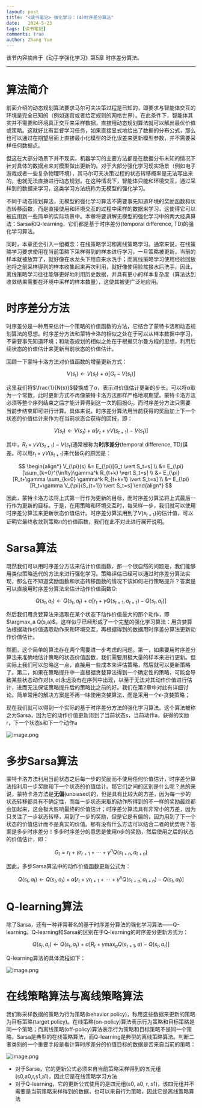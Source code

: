 ```yaml
---
layout: post
title: "<读书笔记> 强化学习：(4)时序差分算法"
date:   2024-5-23
tags: [读书笔记]
comments: true
author: Zhang Yue
---
```


该节内容摘自于《动手学强化学习》第5章 时序差分算法。

-------------------

# 算法简介

前面介绍的动态规划算法要求马尔可夫决策过程是已知的，即要求与智能体交互的环境是完全已知的（例如迷宫或者给定规则的网格世界）。在此条件下，智能体其实并不需要和环境真正交互来采样数据，直接用动态规划算法就可以解出最优价值或策略。这就好比有监督学习任务，如果直接显式地给出了数据的分布公式，那么也可以通过在期望层面上直接最小化模型的泛化误差来更新模型参数，并不需要采样任何数据点。

但这在大部分场景下并不现实，机器学习的主要方法都是在数据分布未知的情况下针对具体的数据点来对模型做出更新的。对于大部分强化学习现实场景（例如电子游戏或者一些复杂物理环境），其马尔可夫决策过程的状态转移概率是无法写出来的，也就无法直接进行动态规划。在这种情况下，智能体只能和环境交互，通过采样到的数据来学习，这类学习方法统称为无模型的强化学习。

不同于动态规划算法，无模型的强化学习算法不需要事先知道环境的奖励函数和状态转移函数，而是直接使用和环境交互的过程中采样的数据来学习，这使得它可以被应用到一些简单的实际场景中。本章将要讲解无模型的强化学习中的两大经典算法：Sarsa和Q-learning，它们都是基于时序差分(temporal difference, TD)的强化学习算法。

同时，本章还会引入一组概念：在线策略学习和离线策略学习。通常来说，在线策略学习要求使用在当前策略下采样得到的样本进行学习，一旦策略被更新，当前的样本就被放弃了，就好像在水龙头下用自来水洗手；而离线策略学习使用经验回放池将之前采样得到的样本收集起来再次利用，就好像使用脸盆接水后洗手。因此，离线策略学习往往能够更好地利用历史数据，并具有更小的样本复杂度（算法达到收敛结果需要在环境中采样的样本数量），这使其被更广泛地应用。

# 时序差分方法

时序差分是一种用来估计一个策略的价值函数的方法，它结合了蒙特卡洛和动态规划算法的思想。时序差分方法和蒙特卡洛的相似之处在于可以从样本数据中学习，不需要事先知道环境；和动态规划的相似之处在于根据贝尔曼方程的思想，利用后续状态的价值估计来更新当前状态的价值估计。

回顾一下蒙特卡洛方法对价值函数的增量更新方式：

$$
V(s_t)\leftarrow V(s_t)+\alpha[G_t-V(s_t)]
$$

这里我们将$\frac{1}{N(s)}$替换成了$\alpha$，表示对价值估计更新的步长。可以将$\alpha$取为一个常数，此时更新方式不再像蒙特卡洛方法那样严格地取期望。蒙特卡洛方法必须等整个序列结束之后才能计算得到这一次的回报$G_t$，而时序差分方法只需要当前步结束即可进行计算。具体来说，时序差分算法用当前获得的奖励加上下一个状态的价值估计来作为在当前状态会获得的回报，即：

$$
V(s_t)\leftarrow V(s_t)+\alpha[r_t+\gamma V(s_{t+1}) - V(s_t)]
$$

其中，$R_t+\gamma V(s_{t+1}) - V(s_t)$通常被称为**时序差分**(temporal difference, TD)误差。可以用$r_t+\gamma V(s_{t+1})$来代替$G_t$的原因是：

$$
\begin{align*}
V_{\pi}(s) &= E_{\pi}[G_t \vert S_t=s] \\
&= E_{\pi}[\sum_{k=0}^{\infty}\gamma^k R_{t+k} \vert S_t=s] \\
&= E_{\pi}[R_t+\gamma \sum_{k=0} \gamma^k R_{t+k+1} \vert S_t=s] \\
&= E_{\pi}[R_t+\gamma V_{\pi}(S_{t+1}) \vert S_t=s]
\end{align*}
$$

因此，蒙特卡洛方法将上式第一行作为更新的目标，而时序差分算法将上式最后一行作为更新的目标。于是，在用策略和环境交互时，每采样一步，我们就可以使用时序差分算法来更新状态价值估计。时序差分算法用到了$V(s_{t+1})$的估计值，可以证明它最终收敛到策略$\pi$的价值函数，我们在此不对此进行展开说明。

# Sarsa算法
既然我们可以用时序差分方法来估计价值函数，那一个很自然的问题是，我们能够用类似策略迭代的方法来进行强化学习。策略评估已经可以通过时序差分算法实现，那么在不知道奖励函数和状态转移函数的情况下该如何进行策略提升？答案是可以直接用时序差分算法来估计动作价值函数$Q$:

$$
Q(s_t, a_t) \leftarrow Q(s_t, a_t) + \alpha[r_t+\gamma Q(s_{t+1}, a_{t+1})-Q(s_t, a_t)]
$$

然后我们用贪婪算法来选取在某个状态下动作价值最大的那个动作，即$\argmax_a Q(s,a)$。这样似乎已经形成了一个完整的强化学习算法：用贪婪算法根据动作价值选取动作来和环境交互，再根据得到的数据用时序差分算法更新动作价值估计。

然而，这个简单的算法存在两个需要进一步考虑的问题。第一，如果要用时序差分算法来准确地估计策略的状态价值函数，我们需要用极大量的样本来进行更新。但实际上我们可以忽略这一点，直接用一些成本来评估策略，然后就可以更新策略了。第二，如果在策略提升中一直根据贪婪算法得到一个确定性的策略，可能会导致某些状态动作对$(s, a)$永远没有在序列中出现，以至于无法对其动作价值进行估计，进而无法保证策略提升后的策略比之前的好。我们在第2章中对此有详细讨论。简单常用的解决方案是不再一味使用贪婪算法，而是采用一个$\epsilon$-贪婪策略；

现在我们就可以得到一个实际的基于时序差分方法的强化学习算法。这个算法被称之为Sarsa，因为它的动作价值更新用到了当前状态s，当前动作a，获得的奖励r，下一个状态s和下一个动作a

![image.png](https://s2.loli.net/2024/05/23/eTfcyPtH25uQNmq.png)


# 多步Sarsa算法
蒙特卡洛方法利用当前状态之后每一步的奖励而不使用任何价值估计，时序差分算法指利用一步奖励和下一个状态的价值估计。那它们之间的区别是什么呢？总的来说，蒙特卡洛方法是**无偏**(unbiased)的，但是具有比较大的方差，因为每一步的状态转移都具有不确定性，而每一步状态采取的动作所得到的不一样的奖励最终都会加起来，这会极大影响最终的价值估计；时序差分算法具有非常小的方差，因为只关注了一步状态转移，用到了一步的奖励，但是它是有偏的，因为用到了下一个状态的价值估计而不是真实的价值。那有没有什么方法可以结合二者的优势呢？答案是多步时序差分！多步时序差分的意思是使用$n$步的奖励，然后使用之后的状态的价值估计，即：

$$
G_t = r_t+\gamma r_{r+1} + \cdots + \gamma ^n Q(s_{t+n}, a_{t+n})
$$

因此，多步Sarsa算法中的动作价值函数更新公式为：

$$
Q(s_t, a_t) \leftarrow Q(s_t,a_t) + \alpha[r_t+\gamma r_{t+1} + \cdots + \gamma^n Q(s_{t+n}, a_{t+n}) - Q(s_t, a_t)]
$$


# Q-learning算法
除了Sarsa，还有一种非常著名的基于时序差分算法的强化学习算法——Q-learning。Q-learning和Sarsa的区别在于Q-learning的时序差分更新方式为：

$$
Q(s_t, a_t) \leftarrow Q(s_t, a_t) + \alpha [R_t + \gamma \max_a Q(s_{t+1}, a) - Q(s_t, a_t)]
$$

Q-learning算法的具体流程如下：

![image.png](https://s2.loli.net/2024/05/24/Ex5F23WGwCSOKfY.png)

# 在线策略算法与离线策略算法
我们称采样数据的策略为行为策略(behavior policy)，称用这些数据来更新的策略为目标策略(target policy)。在线策略(on-policy)算法表示行为策略和目标策略是同一个策略；而离线策略(off-policy)算法表示行为策略和目标策略不是同一个策略。Sarsa是典型的在线策略算法，而Q-learning是典型的离线策略算法。判断二者类别的一个重要手段是看计算时序差分的价值目标的数据是否来自当前的策略：

![image.png](https://s2.loli.net/2024/05/24/cVjApyRBuCxM7TK.png)

- 对于Sarsa，它的更新公式必须来自当前策略采样得到的五元组(s0,a0,r,s1,a1)，因此它是在线策略学习方法
- 对于Q-learning，它的更新公式使用的是四元组(s0, a0, r, s1)，该四元组并不需要是当前策略采样得到的数据，也可以来自行为策略，因此它是离线策略算法

